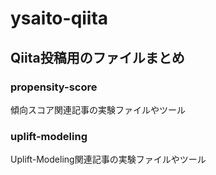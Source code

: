 # ysaito-qiita
## Qiita投稿用のファイルまとめ

### propensity-score
<p> 傾向スコア関連記事の実験ファイルやツール
 
### uplift-modeling
<p> Uplift-Modeling関連記事の実験ファイルやツール
